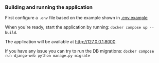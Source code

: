 ### Building and running the application

First configure a `.env` file based on the example shown in [.env.example](/.env.example)

When you're ready, start the application by running:
`docker compose up --build`.

The application will be available at http://127.0.0.1:8000.

If you have any issue you can try to run the DB migrations:
`docker compose run django-web python manage.py migrate`
